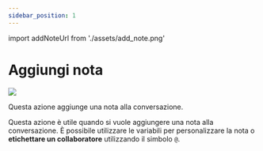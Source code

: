 ```yaml
---
sidebar_position: 1
---
```


import addNoteUrl from './assets/add_note.png'

# Aggiungi nota

<img src={addNoteUrl} width={180} />

Questa azione aggiunge una nota alla conversazione.

Questa azione è utile quando si vuole aggiungere una nota alla conversazione. È possibile utilizzare le variabili per personalizzare la nota o **etichettare un collaboratore** utilizzando il simbolo `@`.
